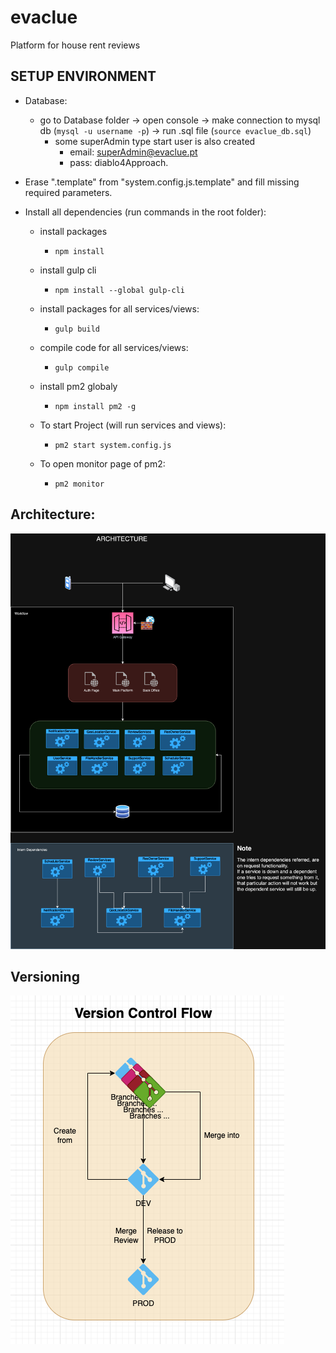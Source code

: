 # evaclue

Platform for house rent reviews

## SETUP ENVIRONMENT

- Database:

  - go to Database folder -> open console -> make connection to mysql db (`mysql -u username -p`) -> run .sql file (`source evaclue_db.sql`)
    - some superAdmin type start user is also created
      - email: superAdmin@evaclue.pt
      - pass: diablo4Approach.

- Erase ".template" from "system.config.js.template" and fill missing required parameters.

- Install all dependencies (run commands in the root folder):

  - install packages
    - `npm install`

  - install gulp cli
    - `npm install --global gulp-cli`

  - install packages for all services/views:
    - `gulp build`

  - compile code for all services/views:
    - `gulp compile`

  - install pm2 globaly
    - `npm install pm2 -g`

  - To start Project (will run services and views):
    - `pm2 start system.config.js`

  - To open monitor page of pm2:
    - `pm2 monitor`

## Architecture:
![Screenshot](imgs/ev_v2.png)

## Versioning
![Screenshot](imgs/versionFlow.png)
